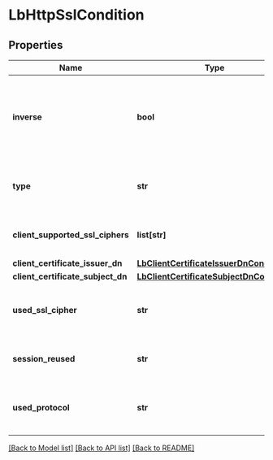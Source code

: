 # LbHttpSslCondition

## Properties
Name | Type | Description | Notes
------------ | ------------- | ------------- | -------------
**inverse** | **bool** | A flag to indicate whether reverse the match result of this condition | [optional] [default to False]
**type** | **str** | Type of load balancer rule condition | 
**client_supported_ssl_ciphers** | **list[str]** | Cipher list which supported by client | [optional] 
**client_certificate_issuer_dn** | [**LbClientCertificateIssuerDnCondition**](LbClientCertificateIssuerDnCondition.md) |  | [optional] 
**client_certificate_subject_dn** | [**LbClientCertificateSubjectDnCondition**](LbClientCertificateSubjectDnCondition.md) |  | [optional] 
**used_ssl_cipher** | **str** | Cipher used for an established SSL connection | [optional] 
**session_reused** | **str** | The type of SSL session reused | [optional] [default to 'IGNORE']
**used_protocol** | **str** | Protocol of an established SSL connection | [optional] 

[[Back to Model list]](../README.md#documentation-for-models) [[Back to API list]](../README.md#documentation-for-api-endpoints) [[Back to README]](../README.md)

